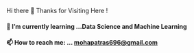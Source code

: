 Hi there 👋 Thanks for Visiting Here !
#### 🌱 I’m currently learning ...Data Science and Machine Learning
#### 📫 How to reach me: ... mohapatras696@gmail.com

